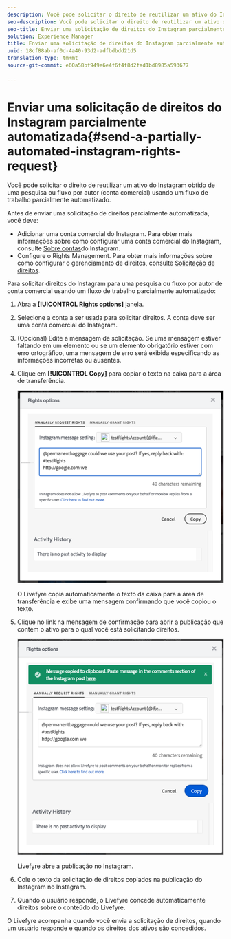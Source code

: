 ```yaml
---
description: Você pode solicitar o direito de reutilizar um ativo do Instagram obtido de uma pesquisa ou fluxo por autor (conta comercial) usando um fluxo de trabalho parcialmente automatizado.
seo-description: Você pode solicitar o direito de reutilizar um ativo do Instagram obtido de uma pesquisa ou fluxo por autor (conta comercial) usando um fluxo de trabalho parcialmente automatizado.
seo-title: Enviar uma solicitação de direitos do Instagram parcialmente automatizada
solution: Experience Manager
title: Enviar uma solicitação de direitos do Instagram parcialmente automatizada
uuid: 18cf88ab-af0d-4a40-93d2-adfbdbdd21d5
translation-type: tm+mt
source-git-commit: e60a58bf949e6e4f6f4f8d2fad1bd8985a593677

---
```



# Enviar uma solicitação de direitos do Instagram parcialmente automatizada{#send-a-partially-automated-instagram-rights-request}

Você pode solicitar o direito de reutilizar um ativo do Instagram obtido de uma pesquisa ou fluxo por autor (conta comercial) usando um fluxo de trabalho parcialmente automatizado.

Antes de enviar uma solicitação de direitos parcialmente automatizada, você deve:

* Adicionar uma conta comercial do Instagram. Para obter mais informações sobre como configurar uma conta comercial do Instagram, consulte [Sobre contas](../c-users-creating-accounts-with-studio-access/t-configure-social-accout-instagram/c-about-instagram-accounts.md#c_about_instagram_accounts)do Instagram.
* Configure o Rights Management. Para obter mais informações sobre como configurar o gerenciamento de direitos, consulte [Solicitação de direitos](../c-how-requesting-rights-works/c-how-requesting-rights-works.md#c_how_requesting_rights_works).

Para solicitar direitos do Instagram para uma pesquisa ou fluxo por autor de conta comercial usando um fluxo de trabalho parcialmente automatizado:

1. Abra a **[!UICONTROL Rights options]** janela.
1. Selecione a conta a ser usada para solicitar direitos. A conta deve ser uma conta comercial do Instagram.
1. (Opcional) Edite a mensagem de solicitação. Se uma mensagem estiver faltando em um elemento ou se um elemento obrigatório estiver com erro ortográfico, uma mensagem de erro será exibida especificando as informações incorretas ou ausentes.
1. Clique em **[!UICONTROL Copy]** para copiar o texto na caixa para a área de transferência.

   ![](assets/rr_insta_workaround1.png)

   O Livefyre copia automaticamente o texto da caixa para a área de transferência e exibe uma mensagem confirmando que você copiou o texto.

1. Clique no link na mensagem de confirmação para abrir a publicação que contém o ativo para o qual você está solicitando direitos.

   ![](assets/rr_insta_workaround2.png)

   Livefyre abre a publicação no Instagram.

1. Cole o texto da solicitação de direitos copiados na publicação do Instagram no Instagram.
1. Quando o usuário responde, o Livefyre concede automaticamente direitos sobre o conteúdo do Livefyre.

O Livefyre acompanha quando você envia a solicitação de direitos, quando um usuário responde e quando os direitos dos ativos são concedidos.
